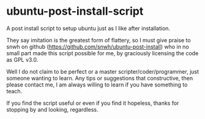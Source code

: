 # ubuntu-post-install-script
A post install script to setup ubuntu just as I like after installation.

They say imitation is the greatest form of flattery, so I must give praise to snwh on github (https://github.com/snwh/ubuntu-post-install) who in no small part made this script possible for me, by graciously licensing the code as GPL v3.0.

Well I do not claim to be perfect or a master scripter/coder/programmer, just someone wanting to learn. Any tips or suggestions that constructive, then please contact me, I am always willing to learn if you have something to teach.

If you find the script useful or even if you find it hopeless, thanks for stopping by and looking, regardless.
